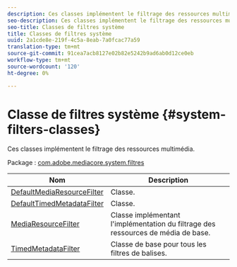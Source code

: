 ```yaml
---
description: Ces classes implémentent le filtrage des ressources multimédia.
seo-description: Ces classes implémentent le filtrage des ressources multimédia.
seo-title: Classes de filtres système
title: Classes de filtres système
uuid: 2a1cde8e-219f-4c5a-8eab-7a0fcac77a59
translation-type: tm+mt
source-git-commit: 91cea7acb8127e02b82e5242b9ad6ab0d12ce0eb
workflow-type: tm+mt
source-wordcount: '120'
ht-degree: 0%

---
```



# Classe de filtres système {#system-filters-classes}

Ces classes implémentent le filtrage des ressources multimédia.

Package : [com.adobe.mediacore.system.filtres](https://help.adobe.com/en_US/primetime/api/psdk/asdoc-dhls_1.4/com/adobe/mediacore/system/filters/package-detail.html)

| Nom | Description |
|---|---|
| [DefaultMediaResourceFilter](https://help.adobe.com/en_US/primetime/api/psdk/asdoc-dhls_1.4/com/adobe/mediacore/system/filters/DefaultMediaResourceFilter.html) | Classe. |
| [DefaultTimedMetadataFilter](https://help.adobe.com/en_US/primetime/api/psdk/asdoc-dhls_1.4/com/adobe/mediacore/system/filters/DefaultTimedMetadataFilter.html) | Classe. |
| [MediaResourceFilter](https://help.adobe.com/en_US/primetime/api/psdk/asdoc-dhls_1.4/com/adobe/mediacore/system/filters/MediaResourceFilter.html) | Classe implémentant l&#39;implémentation du filtrage des ressources de média de base. |
| [TimedMetadataFilter](https://help.adobe.com/en_US/primetime/api/psdk/asdoc-dhls_1.4/com/adobe/mediacore/system/filters/TimedMetadataFilter.html) | Classe de base pour tous les filtres de balises. |